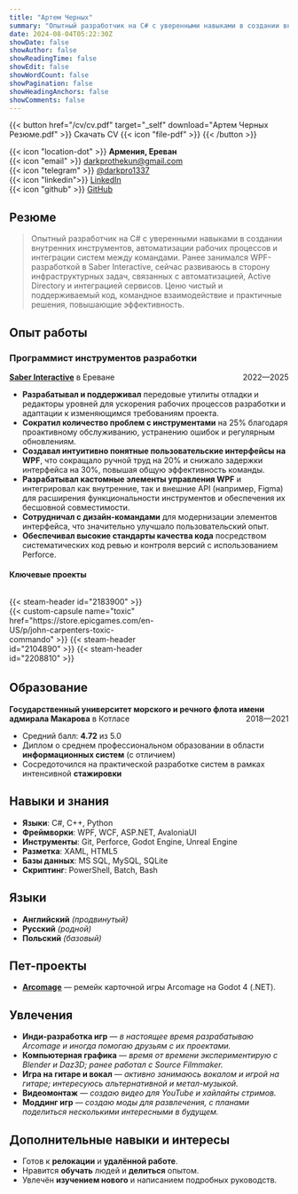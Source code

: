 ```yaml
---
title: "Артем Черных"
summary: "Опытный разработчик на C# с уверенными навыками в создании внутренних инструментов, автоматизации рабочих процессов и интеграции систем между командами. Ранее занимался WPF-разработкой в Saber Interactive, сейчас развиваюсь в сторону инфраструктурных задач, связанных с автоматизацией, Active Directory и интеграцией сервисов. Ценю чистый и поддерживаемый код, командное взаимодействие и практичные решения, повышающие эффективность."
date: 2024-08-04T05:22:30Z
showDate: false
showAuthor: false
showReadingTime: false
showEdit: false
showWordCount: false
showPagination: false
showHeadingAnchors: false
showComments: false
---
```

{{< button href="/cv/cv.pdf" target="_self" download="Артем Черных Резюме.pdf" >}}
Скачать CV {{< icon "file-pdf" >}}
{{< /button >}}

{{< icon "location-dot" >}} **Армения, Ереван**  
{{< icon "email" >}} [darkprothekun@gmail.com](mailto:darkprothekun@gmail.com)  
{{< icon "telegram" >}} [@darkpro1337](https://t.me/darkpro1337)  
{{< icon "linkedin">}} [LinkedIn](https://www.linkedin.com/in/darkpro1337)  
{{< icon "github" >}} [GitHub](https://github.com/DarkPro1337)  

## Резюме

> Опытный разработчик на C# с уверенными навыками в создании внутренних инструментов, автоматизации рабочих процессов и интеграции систем между командами. Ранее занимался WPF-разработкой в Saber Interactive, сейчас развиваюсь в сторону инфраструктурных задач, связанных с автоматизацией, Active Directory и интеграцией сервисов. Ценю чистый и поддерживаемый код, командное взаимодействие и практичные решения, повышающие эффективность.

## Опыт работы

### Программист инструментов разработки  
[**Saber Interactive**](https://saber.games/) в Ереване <span style="float: right;">2022—2025</span>  
- **Разрабатывал и поддерживал** передовые утилиты отладки и редакторы уровней для ускорения рабочих процессов разработки и адаптации к изменяющимся требованиям проекта.
- **Сократил количество проблем с инструментами** на 25% благодаря проактивному обслуживанию, устранению ошибок и регулярным обновлениям.
- **Создавал интуитивно понятные пользовательские интерфейсы на WPF**, что сокращало ручной труд на 20% и снижало задержки интерфейса на 30%, повышая общую эффективность команды.
- **Разрабатывал кастомные элементы управления WPF** и интегрировал как внутренние, так и внешние API (например, Figma) для расширения функциональности инструментов и обеспечения их бесшовной совместимости.
- **Сотрудничал с дизайн-командами** для модернизации элементов интерфейса, что значительно улучшало пользовательский опыт.
- **Обеспечивал высокие стандарты качества кода** посредством систематических код ревью и контроля версий с использованием Perforce.

#### Ключевые проекты
<style>
.custom-capsule-img:hover {
    opacity: 0.5;
}
.steam-capsule-img:hover {
    opacity: 0.5;
}
</style>
<div style="display: grid; grid-template-columns: repeat(4, 140fr); justify-content: flex-start; border-radius: .375rem; overflow: hidden; margin-top: 32px; margin-bottom: 32px;">
{{< steam-header id="2183900" >}}
{{< custom-capsule name="toxic" href="https://store.epicgames.com/en-US/p/john-carpenters-toxic-commando" >}}
{{< steam-header id="2104890" >}}
{{< steam-header id="2208810" >}}
</div>

## Образование

**Государственный университет морского и речного флота имени адмирала Макарова** в Котласе <span style="float: right;">2018—2021</span>
* Средний балл: **4.72** из 5.0
* Диплом о среднем профессиональном образовании в области **информационных систем** (с отличием)
* Сосредоточился на практической разработке систем в рамках интенсивной **стажировки**

## Навыки и знания

- **Языки**: C#, C++, Python  
- **Фреймворки**: WPF, WCF, ASP.NET, AvaloniaUI
- **Инструменты**: Git, Perforce, Godot Engine, Unreal Engine
- **Разметка**: XAML, HTML5
- **Базы данных**: MS SQL, MySQL, SQLite
- **Скриптинг**: PowerShell, Batch, Bash

## Языки
* **Английский** *(продвинутый)*
* **Русский** *(родной)*
* **Польский** *(базовый)*

## Пет-проекты
* [**Arcomage**](https://github.com/DarkPro1337/Arcomage) — ремейк карточной игры Arcomage на Godot 4 (.NET).

## Увлечения
- **Инди-разработка игр** — *в настоящее время разрабатываю Arcomage и иногда помогаю друзьям с их проектами.*
- **Компьютерная графика** — *время от времени экспериментирую с Blender и Daz3D; ранее работал с Source Filmmaker.*
- **Игра на гитаре и вокал** — *активно занимаюсь вокалом и игрой на гитаре; интересуюсь альтернативной и метал-музыкой.*
- **Видеомонтаж** — *создаю видео для YouTube и хайлайты стримов.*
- **Моддинг игр** — *создаю моды для развлечения, с планами поделиться несколькими интересными в будущем.*

## Дополнительные навыки и интересы

- Готов к **релокации** и **удалённой работе**.
- Нравится **обучать** людей и **делиться** опытом.
- Увлечён **изучением нового** и написанием подробных руководств.